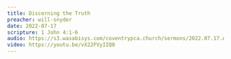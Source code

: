 ```yaml
---
title: Discerning the Truth
preacher: will-snyder
date: 2022-07-17
scripture: 1 John 4:1-6
audio: https://s3.wasabisys.com/coventrypca.church/sermons/2022.07.17.A Discerning the Truth - Will Snyder.mp3
video: https://youtu.be/vX22FVyIIQ0
---
```

